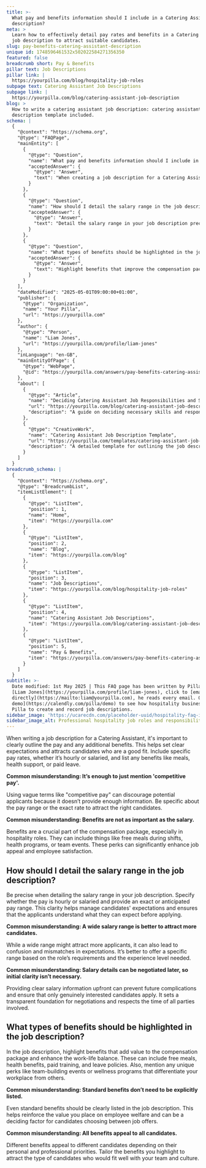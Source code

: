 ```yaml
---
title: >-
  What pay and benefits information should I include in a Catering Assistant job
  description?
meta: >
  Learn how to effectively detail pay rates and benefits in a Catering Assistant
  job description to attract suitable candidates.
slug: pay-benefits-catering-assistant-description
unique id: 1748596461532x502022584271356350
featured: false
breadcrumb short: Pay & Benefits
pillar text: Job Descriptions
pillar link: |
  https://yourpilla.com/blog/hospitality-job-roles
subpage text: Catering Assistant Job Descriptions
subpage link: |
  https://yourpilla.com/blog/catering-assistant-job-description
blog: >
  How to write a catering assistant job description: catering assistant job
  description template included.
schema: |
  {
    "@context": "https://schema.org",
    "@type": "FAQPage",
    "mainEntity": [
      {
        "@type": "Question",
        "name": "What pay and benefits information should I include in a Catering Assistant job description?",
        "acceptedAnswer": {
          "@type": "Answer",
          "text": "When creating a job description for a Catering Assistant, clearly outline the pay specifics, whether it's hourly or salaried, and detail any additional benefits like meals, health support, or paid leave. Provide specific pay rates to set clear expectations and attract suitable candidates."
        }
      },
      {
        "@type": "Question",
        "name": "How should I detail the salary range in the job description?",
        "acceptedAnswer": {
          "@type": "Answer",
          "text": "Detail the salary range in your job description precisely. Specify whether the compensation is hourly or salaried and provide the expected pay range. Clear information helps manage candidate expectations and ensures understanding of compensation before applying."
        }
      },
      {
        "@type": "Question",
        "name": "What types of benefits should be highlighted in the job description?",
        "acceptedAnswer": {
          "@type": "Answer",
          "text": "Highlight benefits that improve the compensation package and work-life balance in the job description. These can include free meals, health benefits, paid training, leave policies, and unique perks like team events or wellness programs."
        }
      }
    ],
    "dateModified": "2025-05-01T09:00:00+01:00",
    "publisher": {
      "@type": "Organization",
      "name": "Your Pilla",
      "url": "https://yourpilla.com"
    },
    "author": {
      "@type": "Person",
      "name": "Liam Jones",
      "url": "https://yourpilla.com/profile/liam-jones"
    },
    "inLanguage": "en-GB",
    "mainEntityOfPage": {
      "@type": "WebPage",
      "@id": "https://yourpilla.com/answers/pay-benefits-catering-assistant-description"
    },
    "about": [
      {
        "@type": "Article",
        "name": "Deciding Catering Assistant Job Responsibilities and Skills",
        "url": "https://yourpilla.com/blog/catering-assistant-job-description",
        "description": "A guide on deciding necessary skills and responsibilities for a Catering Assistant role."
      },
      {
        "@type": "CreativeWork",
        "name": "Catering Assistant Job Description Template",
        "url": "https://yourpilla.com/templates/catering-assistant-job-description",
        "description": "A detailed template for outlining the job description for a Catering Assistant, including responsibilities, skills, and compensation details."
      }
    ]
  }
breadcrumb_schema: |
  {
    "@context": "https://schema.org",
    "@type": "BreadcrumbList",
    "itemListElement": [
      {
        "@type": "ListItem",
        "position": 1,
        "name": "Home",
        "item": "https://yourpilla.com"
      },
      {
        "@type": "ListItem",
        "position": 2,
        "name": "Blog",
        "item": "https://yourpilla.com/blog"
      },
      {
        "@type": "ListItem",
        "position": 3,
        "name": "Job Descriptions",
        "item": "https://yourpilla.com/blog/hospitality-job-roles"
      },
      {
        "@type": "ListItem",
        "position": 4,
        "name": "Catering Assistant Job Descriptions",
        "item": "https://yourpilla.com/blog/catering-assistant-job-description"
      },
      {
        "@type": "ListItem",
        "position": 5,
        "name": "Pay & Benefits",
        "item": "https://yourpilla.com/answers/pay-benefits-catering-assistant-description"
      }
    ]
  }
subtitle: >-
  Date modified: 1st May 2025 | This FAQ page has been written by Pilla Founder,
  [Liam Jones](https://yourpilla.com/profile/liam-jones), click to [email Liam
  directly](https://mailto:liam@yourpilla.com), he reads every email. Or [book a
  demo](https://calendly.com/pilla/demo) to see how hospitality businesses use
  Pilla to create and record job descriptions.
sidebar_image: 'https://ucarecdn.com/placeholder-uuid/hospitality-faq-image.jpg'
sidebar_image_alt: Professional hospitality job roles and responsibilities
---
```

When writing a job description for a Catering Assistant, it's important to clearly outline the pay and any additional benefits. This helps set clear expectations and attracts candidates who are a good fit. Include specific pay rates, whether it’s hourly or salaried, and list any benefits like meals, health support, or paid leave.

**Common misunderstanding: It’s enough to just mention 'competitive pay'.**

Using vague terms like "competitive pay" can discourage potential applicants because it doesn’t provide enough information. Be specific about the pay range or the exact rate to attract the right candidates.

**Common misunderstanding: Benefits are not as important as the salary.**

Benefits are a crucial part of the compensation package, especially in hospitality roles. They can include things like free meals during shifts, health programs, or team events. These perks can significantly enhance job appeal and employee satisfaction.

## How should I detail the salary range in the job description?

Be precise when detailing the salary range in your job description. Specify whether the pay is hourly or salaried and provide an exact or anticipated pay range. This clarity helps manage candidates' expectations and ensures that the applicants understand what they can expect before applying.

**Common misunderstanding: A wide salary range is better to attract more candidates.**

While a wide range might attract more applicants, it can also lead to confusion and mismatches in expectations. It’s better to offer a specific range based on the role’s requirements and the experience level needed.

**Common misunderstanding: Salary details can be negotiated later, so initial clarity isn’t necessary.**

Providing clear salary information upfront can prevent future complications and ensure that only genuinely interested candidates apply. It sets a transparent foundation for negotiations and respects the time of all parties involved.

## What types of benefits should be highlighted in the job description?

In the job description, highlight benefits that add value to the compensation package and enhance the work-life balance. These can include free meals, health benefits, paid training, and leave policies. Also, mention any unique perks like team-building events or wellness programs that differentiate your workplace from others.

**Common misunderstanding: Standard benefits don’t need to be explicitly listed.**

Even standard benefits should be clearly listed in the job description. This helps reinforce the value you place on employee welfare and can be a deciding factor for candidates choosing between job offers.

**Common misunderstanding: All benefits appeal to all candidates.**

Different benefits appeal to different candidates depending on their personal and professional priorities. Tailor the benefits you highlight to attract the type of candidates who would fit well with your team and culture.
